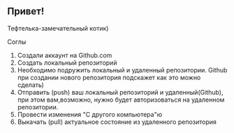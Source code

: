 ## Привет!

Тефтелька-замечательный котик)

Соглы

1. Создали аккаунт на Github.com
2. Создать локальный репозиторий
3. Необходимо подружить локальный и удаленный репозитории. Github при создании нового репозитория подскажет как это можно сделать)
4. Отправить (push) ваш локальный репозиторий и удаленный(Github), при этом вам,возможно, нужно будет авторизоваться на удаленном репозитории.
5. Провести изменения "С другого компьютера"ю
6. Выкачать (pull) актуальное состояние из удаленного репозитория